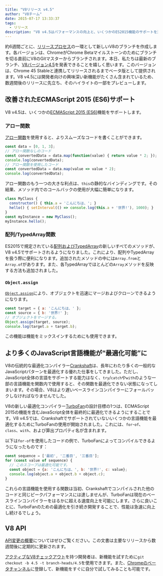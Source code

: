 ```yaml
---
title: "V8リリース v4.5"
author: "V8チーム"
date: 2015-07-17 13:33:37
tags:
  - リリース
description: "V8 v4.5はパフォーマンスの向上と、いくつかのES2015機能のサポートを追加しました。"
---
```

約6週間ごとに、[リリースプロセス](https://v8.dev/docs/release-process)の一環として新しいV8のブランチを作成します。各バージョンは、ChromeがChrome Betaマイルストーンのためにブランチを切る直前にV8のGitマスターからブランチされます。本日、私たちは最新のブランチ、[V8バージョン4.5](https://chromium.googlesource.com/v8/v8.git/+log/branch-heads/4.5)を発表できることを嬉しく思います。このバージョンは、Chrome 45 Stableと連携してリリースされるまでベータ版として提供されます。V8 v4.5には開発者向けの興味深い新機能がたくさん含まれているため、数週間後のリリースに先立ち、そのハイライトの一部をプレビューします。

<!--truncate-->
## 改善されたECMAScript 2015 (ES6)サポート

V8 v4.5は、いくつかの[ECMAScript 2015 (ES6)](https://www.ecma-international.org/ecma-262/6.0/)機能をサポートします。

### アロー関数

[アロー関数](https://developer.mozilla.org/en-US/docs/Web/JavaScript/Reference/Functions/Arrow_functions)を使用すると、よりスムーズなコードを書くことができます。

```js
const data = [0, 1, 3];
// アロー関数なしのコード
const convertedData = data.map(function(value) { return value * 2; });
console.log(convertedData);
// アロー関数を使用したコード
const convertedData = data.map(value => value * 2);
console.log(convertedData);
```

アロー関数のもう一つの大きな利点は、`this`の静的なバインディングです。その結果、メソッド内でのコールバックの使用が大幅に簡単になります。

```js
class MyClass {
  constructor() { this.a = 'こんにちは、'; }
  hello() { setInterval(() => console.log(this.a + '世界!'), 1000); }
}
const myInstance = new MyClass();
myInstance.hello();
```

### 配列/TypedArray関数

ES2015で規定されている[配列およびTypedArray](https://developer.mozilla.org/en-US/docs/Web/JavaScript/Reference/Global_Objects/Array#Methods)の新しいすべてのメソッドが、V8 v4.5でサポートされるようになりました。これにより、配列やTypedArrayを扱う際に便利になります。追加されたメソッドの中には`Array.from`と`Array.of`があります。また、各TypedArrayでほとんどの`Array`メソッドを反映する方法も追加されました。

### `Object.assign`

[`Object.assign`](https://developer.mozilla.org/en-US/docs/Web/JavaScript/Reference/Global_Objects/Object/assign)により、オブジェクトを迅速にマージおよびクローンできるようになります。

```js
const target = { a: 'こんにちは、' };
const source = { b: '世界!' };
// オブジェクトをマージする。
Object.assign(target, source);
console.log(target.a + target.b);
```

この機能は機能をミックスインするためにも使用できます。

## より多くのJavaScript言語機能が“最適化可能”に

V8の伝統的な最適化コンパイラー[Crankshaft](https://blog.chromium.org/2010/12/new-crankshaft-for-v8.html)は、長年にわたり多くの一般的なJavaScriptパターンを最適化する優れた仕事をしてきました。ただし、JavaScript全体の言語をサポートする能力はなく、`try`/`catch`や`with`のような一部の言語機能を関数内で使用すると、その関数を最適化できない状態になってしまいます。その場合、V8はより遅いベースラインコンパイラーにフォールバックしなければなりませんでした。

V8の新しい最適化コンパイラー[TurboFan](/blog/turbofan-jit)の設計目標の1つは、ECMAScript 2015の機能を含むJavaScript全体を最終的に最適化できるようにすることです。V8 v4.5では、Crankshaftでサポートされていないいくつかの言語機能を最適化するためにTurboFanの使用が開始されました。これには、`for`-`of`、`class`、`with`、および算出プロパティ名が含まれます。

以下は`for-of`を使用したコードの例で、TurboFanによってコンパイルできるようになったものです：

```js
const sequence = ['最初', '二番目', '三番目'];
for (const value of sequence) {
  // このスコープは最適化可能です。
  const object = {a: 'こんにちは、', b: '世界!', c: value};
  console.log(object.a + object.b + object.c);
}
```

これらの言語機能を使用する関数は当初、Crankshaftでコンパイルされた他のコードと同じピークパフォーマンスには達しませんが、TurboFanは現在のベースラインコンパイラーをはるかに超える速度向上を可能にします。さらに良いことに、TurboFanのための最適化を引き続き開発することで、性能は急速に向上し続けるでしょう。

## V8 API

[API変更の概要](https://docs.google.com/document/d/1g8JFi8T_oAE_7uAri7Njtig7fKaPDfotU6huOa1alds/edit)についてはぜひご覧ください。この文書は主要なリリースから数週間後に定期的に更新されます。

[アクティブなV8チェックアウト](https://v8.dev/docs/source-code#using-git)を持つ開発者は、新機能を試すために`git checkout -b 4.5 -t branch-heads/4.5`を使用できます。また、[Chromeのベータチャンネル](https://www.google.com/chrome/browser/beta.html)に登録して、新機能をすぐに自分で試してみることも可能です。
